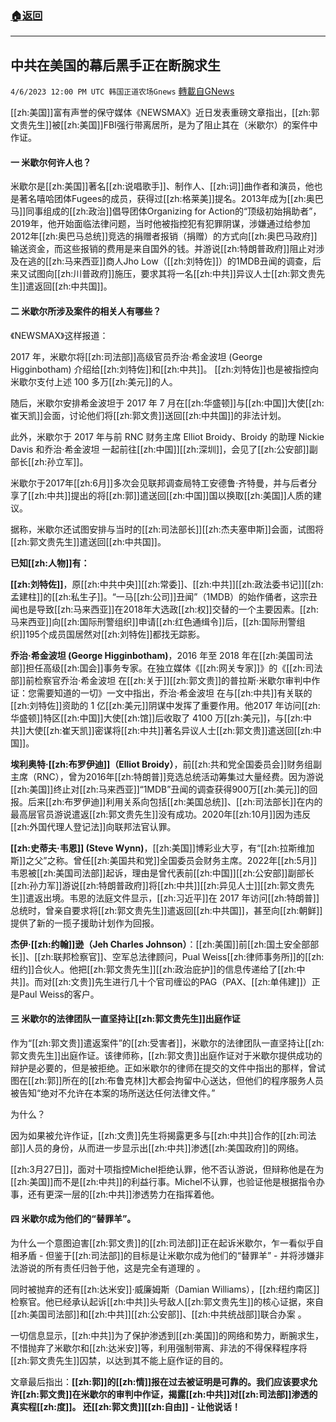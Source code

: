 ###  [:house:返回](README.md)
---


## 中共在美国的幕后黑手正在断腕求生
`4/6/2023 12:00 PM UTC 韩国正道农场Gnews` [轉載自GNews](https://gnews.org/articles/1075946)

[[zh:美国]]富有声誉的保守媒体《NEWSMAX》近日发表重磅文章指出，[[zh:郭文贵先生]]被[[zh:美国]]FBI强行带离居所，是为了阻止其在（米歇尔）的案件中作证。

#### 一 米歇尔何许人也？

米歇尔是[[zh:美国]]著名[[zh:说唱歌手]]、制作人、[[zh:词]]曲作者和演员，他也是著名嘻哈团体Fugees的成员，获得过[[zh:格莱美]]提名。2013年成为[[zh:奥巴马]]同事组成的[[zh:政治]]倡导团体Organizing for Action的“顶级初始捐助者”，2019年，他开始面临法律问题，当时他被指控犯有犯罪阴谋，涉嫌通过给参加2012年[[zh:奥巴马总统]]竞选的捐赠者报销（捐赠）的方式向[[zh:奥巴马政府]]输送资金，而这些报销的费用是来自国外的钱。并游说[[zh:特朗普政府]]阻止对涉及在逃的[[zh:马来西亚]]商人Jho Low（[[zh:刘特佐]]）的1MDB丑闻的调查，后来又试图向[[zh:川普政府]]施压，要求其将一名[[zh:中共]]异议人士[[zh:郭文贵先生]]遣返回[[zh:中共国]]。

#### 二 米歇尔所涉及案件的相关人有哪些？

《NEWSMAX》这样报道：

2017 年，米歇尔将[[zh:司法部]]高级官员乔治·希金波坦 (George Higginbotham) 介绍给[[zh:刘特佐]]和[[zh:中共]]。  [[zh:刘特佐]]也是被指控向米歇尔支付上述 100 多万[[zh:美元]]的人。

随后，米歇尔安排希金波坦于 2017 年 7 月在[[zh:华盛顿]]与[[zh:中国]]大使[[zh:崔天凯]]会面，讨论他们将[[zh:郭文贵]]送回[[zh:中共国]]的非法计划。

此外，米歇尔于 2017 年与前 RNC 财务主席 Elliot Broidy、Broidy 的助理 Nickie Davis 和乔治·希金波坦 一起前往[[zh:中国]][[zh:深圳]]，会见了[[zh:公安部]]副部长[[zh:孙立军]]。

米歇尔于2017年[[zh:6月]]多次会见联邦调查局特工安德鲁·齐特曼，并与后者分享了[[zh:中共]]提出的将[[zh:郭]]遣送回[[zh:中国]]国以换取[[zh:美国]]人质的建议。

据称，米歇尔还试图安排与当时的[[zh:司法部长]][[zh:杰夫塞申斯]]会面，试图将[[zh:郭文贵先生]]遣送回[[zh:中共国]]。

**已知[[zh:人物]]有：**

**[[zh:刘特佐]]**，原[[zh:中共中央]][[zh:常委]]、[[zh:中共]][[zh:政法委书记]][[zh:孟建柱]]的[[zh:私生子]]。“一马[[zh:公司]]丑闻”（1MDB）的始作俑者，这宗丑闻也是导致[[zh:马来西亚]]在2018年大选政[[zh:权]]交替的一个主要因素。[[zh:马来西亚]]向[[zh:国际刑警组织]]申请[[zh:红色通缉令]]后，[[zh:国际刑警组织]]195个成员国居然对[[zh:刘特佐]]都找无踪影。

**乔治·希金波坦 (George Higginbotham)**，2016 年至 2018 年在[[zh:美国司法部]]担任高级[[zh:国会]]事务专家。在独立媒体《[[zh:网关专家]]》的《[[zh:司法部]]前检察官乔治·希金波坦 在[[zh:关于]][[zh:郭文贵]]的普拉斯·米歇尔审判中作证：您需要知道的一切》一文中指出，乔治·希金波坦 在与[[zh:中共]]有关联的[[zh:刘特佐]]资助的 1 亿[[zh:美元]]阴谋中发挥了重要作用。他2017 年访问[[zh:华盛顿]]特区[[zh:中国]]大使[[zh:馆]]后收取了 4100 万[[zh:美元]]，与[[zh:中共]]大使[[zh:崔天凯]]密谋将[[zh:中共]]著名异议人士[[zh:郭文贵]]遣送回[[zh:中国]]。

**埃利奥特·[[zh:布罗伊迪]]（Elliot Broidy）**，前[[zh:共和党全国委员会]]财务组副主席（RNC），曾为2016年[[zh:特朗普]]竞选总统活动筹集过大量经费。因为游说[[zh:美国]]终止对[[zh:马来西亚]]“1MDB”丑闻的调查获得900万[[zh:美元]]的回报。后来[[zh:布罗伊迪]]利用关系向包括[[zh:美国总统]]、[[zh:司法部长]]在内的最高层官员游说遣返[[zh:郭文贵先生]]没有成功。2020年[[zh:10月]]因为违反[[zh:外国代理人登记法]]向联邦法官认罪。

**[[zh:史蒂夫·韦恩]] (Steve Wynn)**，[[zh:美国]]博彩业大亨，有“[[zh:拉斯维加斯]]之父”之称。曾任[[zh:美国共和党]]全国委员会财务主席。2022年[[zh:5月]]韦恩被[[zh:美国司法部]]起诉，理由是曾代表前[[zh:中国]][[zh:公安部]]副部长[[zh:孙力军]]游说[[zh:特朗普政府]]将[[zh:中共]][[zh:异见人士]][[zh:郭文贵先生]]遣返出境。韦恩的法庭文件显示，[[zh:习近平]]在 2017 年访问[[zh:特朗普]]总统时，曾亲自要求将[[zh:郭文贵先生]]遣返回[[zh:中共国]]，甚至向[[zh:朝鲜]]提供了新的一揽子援助计划作为回报。

**杰伊·[[zh:约翰]]逊（Jeh Charles Johnson）**：[[zh:美国]]前[[zh:国土安全部部长]]、[[zh:联邦检察官]]、空军总法律顾问，Pual Weiss[[zh:律师事务所]]的[[zh:纽约]]合伙人。他把[[zh:郭文贵先生]][[zh:政治庇护]]的信息传递给了[[zh:中共]]。而对[[zh:文贵]]先生进行几十个官司缠讼的PAG（PAX、[[zh:单伟建]]）正是Paul Weiss的客户。

#### 三 米歇尔的法律团队一直坚持让[[zh:郭文贵先生]]出庭作证

作为“[[zh:郭文贵]]遣返案件”的[[zh:受害者]]，米歇尔的法律团队一直坚持让[[zh:郭文贵先生]]出庭作证。该律师称，[[zh:郭文贵]]出庭作证对于米歇尔提供成功的辩护是必要的，但是被拒绝。正如米歇尔的律师在提交的文件中指出的那样，曾试图在[[zh:郭]]所在的[[zh:布鲁克林]]大都会拘留中心送达，但他们的程序服务人员被告知“绝对不允许在本案的场所送达任何法律文件。”

为什么？

因为如果被允许作证，[[zh:文贵]]先生将揭露更多与[[zh:中共]]合作的[[zh:司法部]]人员的身份，从而进一步显示出[[zh:中共]]渗透[[zh:美国政府]]的网络。

[[zh:3月27日]]，面对十项指控Michel拒绝认罪，他不否认游说，但辩称他是在为[[zh:美国]]而不是[[zh:中共]]的利益行事。Michel不认罪，也验证他是根据指令办事，还有更深一层的[[zh:中共]]渗透势力在指挥着他。

#### 四 米歇尔成为他们的“替罪羊”。

为什么一个意图迫害[[zh:郭文贵]]的[[zh:司法部]]正在起诉米歇尔，乍一看似乎自相矛盾 - 但鉴于[[zh:司法部]]的目标是让米歇尔成为他们的“替罪羊” - 并将涉嫌非法游说的所有责任归咎于他，这是完全有道理的 。

同时被抛弃的还有[[zh:达米安]]·威廉姆斯（Damian Williams），[[zh:纽约南区]]检察官。他已经承认起诉[[zh:中共]]头号敌人[[zh:郭文贵先生]]的核心证据，來自[[zh:美国司法部]]和[[zh:中共]][[zh:公安部]]、[[zh:中共统战部]]联合办案 。

一切信息显示，[[zh:中共]]为了保护渗透到[[zh:美国]]的网络和势力，断腕求生，不惜抛弃了米歇尔和[[zh:达米安]]等，利用强制带离、非法的不得保释程序将[[zh:郭文贵先生]]囚禁，以达到其不能上庭作证的目的。

文章最后指出：**[[zh:郭]]的[[zh:情]]报在过去被证明是可靠的。我们应该要求允许[[zh:郭文贵]]在米歇尔的审判中作证，揭露[[zh:中共]]对[[zh:司法部]]渗透的真实程[[zh:度]]。 还[[zh:郭文贵]][[zh:自由]] - 让他说话！**
